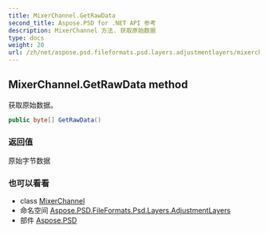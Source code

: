 ```yaml
---
title: MixerChannel.GetRawData
second_title: Aspose.PSD for .NET API 参考
description: MixerChannel 方法. 获取原始数据
type: docs
weight: 20
url: /zh/net/aspose.psd.fileformats.psd.layers.adjustmentlayers/mixerchannel/getrawdata/
---
```

## MixerChannel.GetRawData method

获取原始数据。

```csharp
public byte[] GetRawData()
```

### 返回值

原始字节数据

### 也可以看看

* class [MixerChannel](../)
* 命名空间 [Aspose.PSD.FileFormats.Psd.Layers.AdjustmentLayers](../../mixerchannel/)
* 部件 [Aspose.PSD](../../../)


